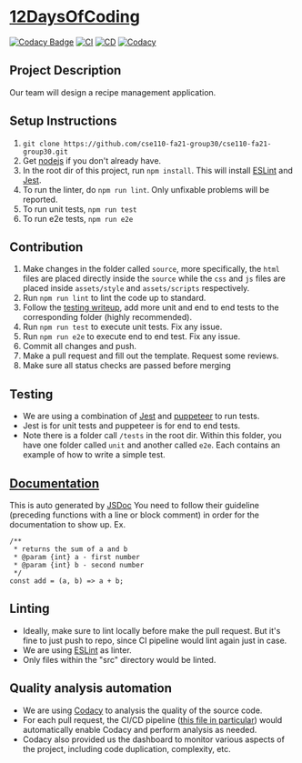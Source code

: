 # [12DaysOfCoding](admin/team.md)
[![Codacy Badge](https://api.codacy.com/project/badge/Grade/ff47a5e677454f158e8f5cc4e77420b4)](https://app.codacy.com/gh/12DaysOfCoding/WeTheFoodies?utm_source=github.com&utm_medium=referral&utm_content=12DaysOfCoding/WeTheFoodies&utm_campaign=Badge_Grade_Settings)
[![CI](https://github.com/12DaysOfCoding/WeTheFoodies/actions/workflows/main.yml/badge.svg)](https://github.com/12DaysOfCoding/WeTheFoodies/actions)
[![CD](https://github.com/cse110-fa21-group30/cse110-fa21-group30/actions/workflows/firebase-hosting-merge.yml/badge.svg)](https://cse110-group30-affd4.web.app/)
[![Codacy](https://github.com/12DaysOfCoding/WeTheFoodies/actions/workflows/codacy-analysis.yml/badge.svg)](https://github.com/12DaysOfCoding/WeTheFoodies/actions)

## Project Description
Our team will design a recipe management application.

## Setup Instructions
1. ```git clone https://github.com/cse110-fa21-group30/cse110-fa21-group30.git```
2. Get [nodejs](https://nodejs.org/en/download/) if you don't already have.
3. In the root dir of this project, run `npm install`. This will install [ESLint](https://eslint.org/) and [Jest](https://jestjs.io/).
4. To run the linter, do `npm run lint`. Only unfixable problems will be reported.
5. To run unit tests, `npm run test`
6. To run e2e tests, `npm run e2e`

## Contribution
1. Make changes in the folder called `source`, more specifically, the `html` files are placed directly inside the `source` while the `css` and `js` files are placed inside `assets/style` and `assets/scripts` respectively.
2. Run `npm run lint` to lint the code up to standard.
3. Follow the [testing writeup](#testing), add more unit and end to end tests to the corresponding folder (highly recommended).
4. Run `npm run test` to execute unit tests. Fix any issue.
5. Run `npm run e2e` to execute end to end test. Fix any issue.
6. Commit all changes and push.
7. Make a pull request and fill out the template. Request some reviews.
8. Make sure all status checks are passed before merging

## Testing
* We are using a combination of [Jest](https://jestjs.io/) and [puppeteer](https://developers.google.com/web/tools/puppeteer) to run tests.
* Jest is for unit tests and puppeteer is for end to end tests.
* Note there is a folder call `/tests` in the root dir. Within this folder, you have one folder called `unit` and another called `e2e`. Each contains an example of how to write a simple test.

## [Documentation](https://cse110-fa21-group30.github.io/cse110-fa21-group30/)
This is auto generated by [JSDoc](https://jsdoc.app/about-getting-started.html)
You need to follow their guideline (preceding functions with a line or block comment) in order for the documentation to show up.
Ex.
```
/**
 * returns the sum of a and b
 * @param {int} a - first number
 * @param {int} b - second number
 */
const add = (a, b) => a + b;
```

## Linting 
- Ideally, make sure to lint locally before make the pull request. But it's fine to just push to repo, since CI pipeline would lint again just in case. 
- We are using [ESLint](https://eslint.org/) as linter. 
- Only files within the "src" directory would be linted. 

## Quality analysis automation
- We are using [Codacy](https://www.codacy.com/) to analysis the quality of the source code. 
- For each pull request, the CI/CD pipeline ([this file in particular](.github/workflows/codacy-analysis.yml)) would automatically enable Codacy and perform analysis as needed. 
- Codacy also provided us the dashboard to monitor various aspects of the project, including code duplication, complexity, etc. 
